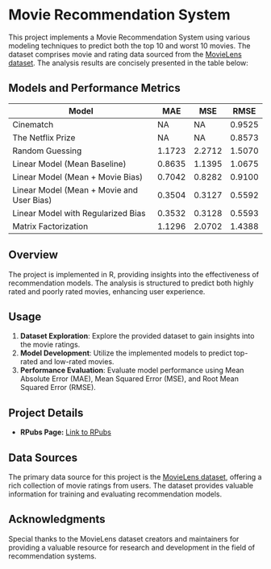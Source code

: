 # Movie Recommendation System

This project implements a Movie Recommendation System using various modeling techniques to predict both the top 10 and worst 10 movies. The dataset comprises movie and rating data sourced from the [MovieLens dataset](https://grouplens.org/datasets/movielens/). The analysis results are concisely presented in the table below:

## Models and Performance Metrics

| Model                           | MAE        | MSE        | RMSE      |
| --------------------------------|------------|------------|-----------|
| Cinematch                       | NA         | NA         | 0.9525    |
| The Netflix Prize               | NA         | NA         | 0.8573    |
| Random Guessing                 | 1.1723     | 2.2712     | 1.5070    |
| Linear Model (Mean Baseline)    | 0.8635     | 1.1395     | 1.0675    |
| Linear Model (Mean + Movie Bias) | 0.7042    | 0.8282     | 0.9100    |
| Linear Model (Mean + Movie and User Bias) | 0.3504 | 0.3127  | 0.5592    |
| Linear Model with Regularized Bias | 0.3532 | 0.3128  | 0.5593    |
| Matrix Factorization            | 1.1296     | 2.0702     | 1.4388    |

## Overview

The project is implemented in R, providing insights into the effectiveness of recommendation models. The analysis is structured to predict both highly rated and poorly rated movies, enhancing user experience.

## Usage

1. **Dataset Exploration**: Explore the provided dataset to gain insights into the movie ratings.
2. **Model Development**: Utilize the implemented models to predict top-rated and low-rated movies.
3. **Performance Evaluation**: Evaluate model performance using Mean Absolute Error (MAE), Mean Squared Error (MSE), and Root Mean Squared Error (RMSE).

## Project Details

- **RPubs Page:** [Link to RPubs](https://rpubs.com/sommie-kay/1125135)

## Data Sources

The primary data source for this project is the [MovieLens dataset](https://grouplens.org/datasets/movielens/), offering a rich collection of movie ratings from users. The dataset provides valuable information for training and evaluating recommendation models.

## Acknowledgments

Special thanks to the MovieLens dataset creators and maintainers for providing a valuable resource for research and development in the field of recommendation systems.


